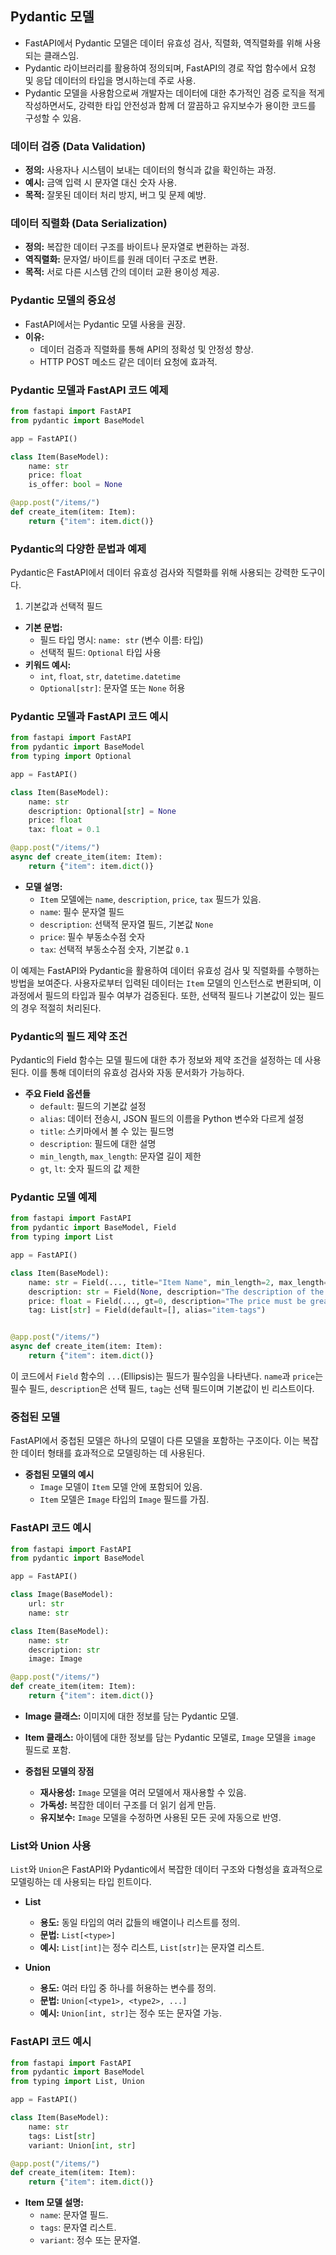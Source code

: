 ## Pydantic 모델
- FastAPI에서 Pydantic 모델은 데이터 유효성 검사, 직렬화, 역직렬화를 위해 사용되는 클래스임.
- Pydantic 라이브러리를 활용하여 정의되며, FastAPI의 경로 작업 함수에서 요청 및 응답 데이터의 타입을 명시하는데 주로 사용.
- Pydantic 모델을 사용함으로써 개발자는 데이터에 대한 추가적인 검증 로직을 적게 작성하면서도, 강력한 타입 안전성과 함께 더 깔끔하고 유지보수가 용이한 코드를 구성할 수 있음.

### 데이터 검증 (Data Validation)
- **정의:** 사용자나 시스템이 보내는 데이터의 형식과 값을 확인하는 과정.
- **예시:** 금액 입력 시 문자열 대신 숫자 사용.
- **목적:** 잘못된 데이터 처리 방지, 버그 및 문제 예방.

### 데이터 직렬화 (Data Serialization)
- **정의:** 복잡한 데이터 구조를 바이트나 문자열로 변환하는 과정.
- **역직렬화:** 문자열/ 바이트를 원래 데이터 구조로 변환.
- **목적:** 서로 다른 시스템 간의 데이터 교환 용이성 제공.

### Pydantic 모델의 중요성
- FastAPI에서는 Pydantic 모델 사용을 권장.
- **이유:**
    * 데이터 검증과 직렬화를 통해 API의 정확성 및 안정성 향상.
    * HTTP POST 메소드 같은 데이터 요청에 효과적.

### Pydantic 모델과 FastAPI 코드 예제

```py
from fastapi import FastAPI
from pydantic import BaseModel

app = FastAPI()

class Item(BaseModel):
    name: str
    price: float
    is_offer: bool = None

@app.post("/items/")
def create_item(item: Item):
    return {"item": item.dict()}
```

### Pydantic의 다양한 문법과 예제

Pydantic은 FastAPI에서 데이터 유효성 검사와 직렬화를 위해 사용되는 강력한 도구이다.

1. 기본값과 선택적 필드
- **기본 문법:**
    * 필드 타입 명시: `name: str` (변수 이름: 타입)
    * 선택적 필드: `Optional` 타입 사용
- **키워드 예시:**
    * `int`, `float`, `str`, `datetime.datetime`
    * `Optional[str]`: 문자열 또는 `None` 허용

### Pydantic 모델과 FastAPI 코드 예시

```py
from fastapi import FastAPI
from pydantic import BaseModel
from typing import Optional

app = FastAPI()

class Item(BaseModel):
    name: str
    description: Optional[str] = None
    price: float
    tax: float = 0.1

@app.post("/items/")
async def create_item(item: Item):
    return {"item": item.dict()}
```

- **모델 설명:**
    * `Item` 모델에는 `name`, `description`, `price`, `tax` 필드가 있음.
    * `name`: 필수 문자열 필드
    * `description`: 선택적 문자열 필드, 기본값 `None`
    * `price`: 필수 부동소수점 숫자
    * `tax`: 선택적 부동소수점 숫자, 기본값 `0.1`

이 예제는 FastAPI와 Pydantic을 활용하여 데이터 유효성 검사 및 직렬화를 수행하는 방법을 보여준다. 사용자로부터 입력된 데이터는 `Item` 모델의 인스턴스로 변환되며, 이 과정에서 필드의 타입과 필수 여부가 검증된다. 또한, 선택적 필드나 기본값이 있는 필드의 경우 적절히 처리된다.

### Pydantic의 필드 제약 조건

Pydantic의 Field 함수는 모델 필드에 대한 추가 정보와 제약 조건을 설정하는 데 사용된다. 이를 통해 데이터의 유효성 검사와 자동 문서화가 가능하다.

- **주요 Field 옵션들**
    * `default`: 필드의 기본값 설정
    * `alias`: 데이터 전송시, JSON 필드의 이름을 Python 변수와 다르게 설정
    * `title`: 스키마에서 볼 수 있는 필드명
    * `description`: 필드에 대한 설명
    * `min_length`, `max_length`: 문자열 길이 제한
    * `gt`, `lt`: 숫자 필드의 값 제한

### Pydantic 모델 예제

```py
from fastapi import FastAPI
from pydantic import BaseModel, Field
from typing import List

app = FastAPI()

class Item(BaseModel):
    name: str = Field(..., title="Item Name", min_length=2, max_length=50)
    description: str = Field(None, description="The description of the item", max_length=300)
    price: float = Field(..., gt=0, description="The price must be greater than zero")
    tag: List[str] = Field(default=[], alias="item-tags")


@app.post("/items/")
async def create_item(item: Item):
    return {"item": item.dict()}
```

이 코드에서 `Field` 함수의 `...`(Ellipsis)는 필드가 필수임을 나타낸다. `name`과 `price`는 필수 필드, `description`은 선택 필드, `tag`는 선택 필드이며 기본값이 빈 리스트이다.

### 중첩된 모델

FastAPI에서 중첩된 모델은 하나의 모델이 다른 모델을 포함하는 구조이다. 이는 복잡한 데이터 형태를 효과적으로 모델링하는 데 사용된다.

- **중첩된 모델의 예시**
    * `Image` 모델이 `Item` 모델 안에 포함되어 있음.
    * `Item` 모델은 `Image` 타입의 `Image` 필드를 가짐.

### FastAPI 코드 예시

```py
from fastapi import FastAPI
from pydantic import BaseModel

app = FastAPI()

class Image(BaseModel):
    url: str
    name: str

class Item(BaseModel):
    name: str
    description: str
    image: Image

@app.post("/items/")
def create_item(item: Item):
    return {"item": item.dict()}
```

- **Image 클래스:** 이미지에 대한 정보를 담는 Pydantic 모델.
- **Item 클래스:** 아이템에 대한 정보를 담는 Pydantic 모델로, `Image` 모델을 `image` 필드로 포함.

- **중첩된 모델의 장점**
    * **재사용성:** `Image` 모델을 여러 모델에서 재사용할 수 있음.
    * **가독성:** 복잡한 데이터 구조를 더 읽기 쉽게 만듬.
    * **유지보수:** `Image` 모델을 수정하면 사용된 모든 곳에 자동으로 반영.

### List와 Union 사용

`List`와 `Union`은 FastAPI와 Pydantic에서 복잡한 데이터 구조와 다형성을 효과적으로 모델링하는 데 사용되는 타입 힌트이다.

- **List**
    * **용도:** 동일 타입의 여러 값들의 배열이나 리스트를 정의.
    * **문법:** `List[<type>]`
    * **예시:** `List[int]`는 정수 리스트, `List[str]`는 문자열 리스트.

- **Union**
    * **용도:** 여러 타입 중 하나를 허용하는 변수를 정의.
    * **문법:** `Union[<type1>, <type2>, ...]`
    * **예시:** `Union[int, str]`는 정수 또는 문자열 가능.

### FastAPI 코드 예시

```py
from fastapi import FastAPI
from pydantic import BaseModel
from typing import List, Union

app = FastAPI()

class Item(BaseModel):
    name: str
    tags: List[str]
    variant: Union[int, str]

@app.post("/items/")
def create_item(item: Item):
    return {"item": item.dict()}
```

- **Item 모델 설명:**
    * `name`: 문자열 필드.
    * `tags`: 문자열 리스트.
    * `variant`: 정수 또는 문자열.